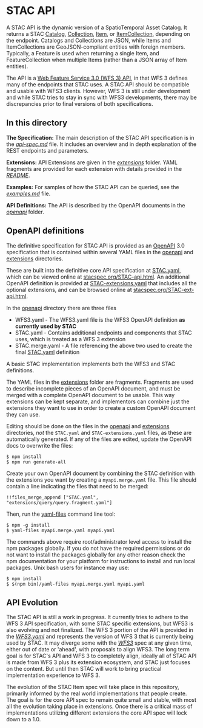 # STAC API

A STAC API is the dynamic version of a SpatioTemporal Asset Catalog. It returns a STAC [Catalog](../catalog-spec/catalog-spec.md), [Collection](../collection-spec/collection-spec.md), [Item](../item-spec/item-spec.md), or [ItemCollection](../item-spec/itemcollection-spec.md), depending on the endpoint. Catalogs and Collections are JSON, while Items and ItemCollections are GeoJSON-compliant entities with foreign members.  Typically, a Feature is used when returning a
single Item, and FeatureCollection when multiple Items (rather than a JSON array of Item entities).

The API is a [Web Feature Service 3.0 (WFS 3) API](https://github.com/opengeospatial/WFS_FES), in that WFS 3 defines many of the endpoints that STAC uses. A STAC API should be compatible and usable with WFS3 clients. However, WFS 3 is still under development and while STAC tries to stay in sync with WFS3 developments, there may be discrepancies prior to final versions of both specifications.

## In this directory

**The Specification:** The main description of the STAC API specification is in the *[api-spec.md](api-spec.md)* file. It includes an overview and in depth explanation of the REST endpoints and parameters.

**Extensions:** API Extensions are given in the *[extensions](extensions/)* folder. YAML fragments are provided for each extension with details provided in the *[README](extensions/README.md)*.

**Examples:** For samples of how the STAC API can be queried, see the *[examples.md](examples.md)* file.

**API Definitions:** The API is described by the OpenAPI documents in the *[openapi](openapi/)* folder.

## OpenAPI definitions

The definitive specification for STAC API is provided as an [OpenAPI](http://openapis.org/) 3.0 specification that is contained within several YAML files in the [openapi](openapi/) and [extensions](extensions/) directories.

These are built into the definitive core API specification at [STAC.yaml](STAC.yaml), which can be viewed online at 
[stacspec.org/STAC-api.html](https://stacspec.org/STAC-api.html). An additional OpenAPI definition is provided at 
[STAC-extensions.yaml](STAC-extensions.yaml) that includes all the optional extensions, and can be browsed online at
[stacspec.org/STAC-ext-api.html](https://stacspec.org/STAC-ext-api.html).

In the [openapi](openapi/) directory there are three files

- WFS3.yaml - The WFS3.yaml file is the WFS3 OpenAPI definition **as currently used by STAC**
- STAC.yaml - Contains additional endpoints and components that STAC uses, which is treated as a WFS 3 extension
- STAC.merge.yaml - A file referencing the above two used to create the final [STAC.yaml](STAC.yaml) definition

A basic STAC implementation implements both the WFS3 and STAC definitions.

The YAML files in the [extensions](extensions/) folder are fragments. Fragments are used to describe incomplete pieces of an OpenAPI document, and must be merged with a complete OpenAPI document to be usable. This way extensions can be kept separate, and implementors can combine just the extensions they want to use in order to create a custom OpenAPI document they can use.

Editing should be done on the files in the [openapi](openapi/) and [extensions](extensions/) directories, *not* the `STAC.yaml` and `STAC-extensions.yaml` files, as these are automatically generated. If any of the files are edited, update the OpenAPI docs to overwrite the files:

```
$ npm install
$ npm run generate-all
```

Create your own OpenAPI document by combining the STAC definition with the extensions you want by creating a `myapi.merge.yaml` file. This file should contain a line indicating the files that need to be merged:

```
!!files_merge_append ["STAC.yaml", "extensions/query/query.fragment.yaml"]
```

Then, run the [yaml-files](https://www.npmjs.com/package/yaml-files) command line tool:

```
$ npm -g install
$ yaml-files myapi.merge.yaml myapi.yaml
```

The commands above require root/administrator level access to install the npm packages globally. If you do not have the required permissions or do not want to install the packages globally for any other reason check the npm documentation for your platform for instructions to install and run local packages. Unix bash users for instance may use:

```
$ npm install
$ $(npm bin)/yaml-files myapi.merge.yaml myapi.yaml
```

## API Evolution

The STAC API is still a work in progress. It currently tries to adhere to the WFS 3 API specification, with some STAC specific extensions, but WFS3 is also evolving and not finalized. The WFS 3 portion of the API is provided in the *[WFS3.yaml](openapi/WFS3.yaml)* and represents the version of WFS 3 that is currently being used by STAC. It may diverge some with the *[WFS3](https://github.com/opengeospatial/WFS_FES)* spec at any given time, either out of date or 'ahead', with proposals to align WFS3. The long term goal is for STAC's API and WFS 3 to completely align, ideally all of STAC API is made from WFS 3 plus its extension ecosystem, and STAC just focuses on the content. But until then STAC will work to bring practical implementation experience to WFS 3. 

The evolution of the STAC Item spec will take place in this repository, primarily informed by the real world implementations that people create. The goal is for the core API spec to remain quite small and stable, with most all the evolution taking place in extensions. Once there is a critical mass of implementations utilizing different extensions the core API spec will lock down to a 1.0.
